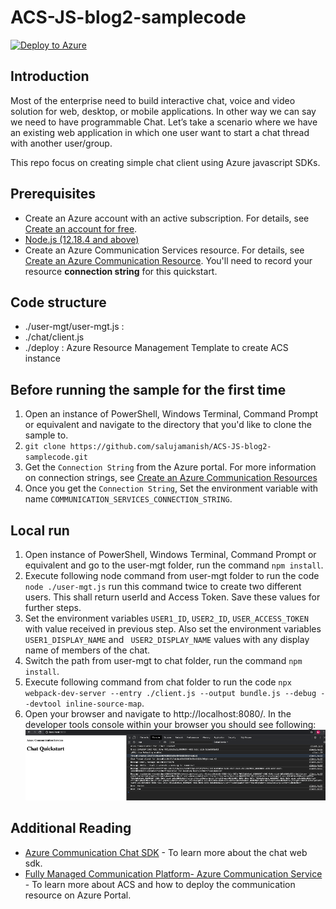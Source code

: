 # ACS-JS-blog2-samplecode

[![Deploy to Azure](https://aka.ms/deploytoazurebutton)](https://portal.azure.com/#create/Microsoft.Template/uri/https%3A%2F%2Fraw.githubusercontent.com%2Fsalujamanish%2FACS-JS-blog2-samplecode%2Fmain%2Fdeploy%2Fazuredeploy.json)

## Introduction
Most of the enterprise need to build interactive chat, voice and video solution for web, desktop, or mobile applications. In other way we can say we need to have programmable Chat. Let’s take a scenario where we have an existing web application in which one user want to start a chat thread with another user/group.

This repo focus on creating simple chat client using Azure javascript SDKs.

## Prerequisites
- Create an Azure account with an active subscription. For details, see [Create an account for free](https://azure.microsoft.com/free/?WT.mc_id=A261C142F).
- [Node.js (12.18.4 and above)](https://nodejs.org/en/download/)
- Create an Azure Communication Services resource. For details, see [Create an Azure Communication Resource](https://docs.microsoft.com/en-us/azure/communication-services/quickstarts/create-communication-resource). You'll need to record your resource **connection string** for this quickstart.

## Code structure
- ./user-mgt/user-mgt.js : 
- ./chat/client.js
- ./deploy : Azure Resource Management Template to create ACS instance
  
## Before running the sample for the first time

1. Open an instance of PowerShell, Windows Terminal, Command Prompt or equivalent and navigate to the directory that you'd like to clone the sample to.
2. `git clone https://github.com/salujamanish/ACS-JS-blog2-samplecode.git`
3. Get the `Connection String` from the Azure portal. For more information on connection strings, see [Create an Azure Communication Resources](https://docs.microsoft.com/en-us/azure/communication-services/quickstarts/create-communication-resource)
4. Once you get the `Connection String`, Set the environment variable with name `COMMUNICATION_SERVICES_CONNECTION_STRING`.

## Local run
1. Open instance of PowerShell, Windows Terminal, Command Prompt or equivalent  and go to the user-mgt folder, run the command `npm install`.
2. Execute following node command from user-mgt folder to run the code `node ./user-mgt.js` run this command twice to create two different users. This shall return userId and Access Token. Save these values for further steps.
3. Set the environment variables `USER1_ID`, `USER2_ID`, `USER_ACCESS_TOKEN` with value received in previous step. Also set the environment variables ` USER1_DISPLAY_NAME` and ` USER2_DISPLAY_NAME` values with any display name of members of the chat.
4. Switch the path from user-mgt to chat folder, run the command `npm install`.
5. Execute following command from chat folder to run the code `npx webpack-dev-server --entry ./client.js --output bundle.js --debug --devtool inline-source-map`.
6. Open your browser and navigate to http://localhost:8080/. In the developer tools console within your browser you should see following:
   ![chat](./images/chat.png)

## Additional Reading

- [Azure Communication Chat SDK](https://docs.microsoft.com/en-us/azure/communication-services/concepts/chat/sdk-features) - To learn more about the chat web sdk.
- [Fully Managed Communication Platform- Azure Communication Service ](https://manishsaluja.medium.com/fully-managed-communication-platform-azure-communication-service-2ff3ab4b314f) - To learn more about ACS and how to deploy the communication resource on Azure Portal.
